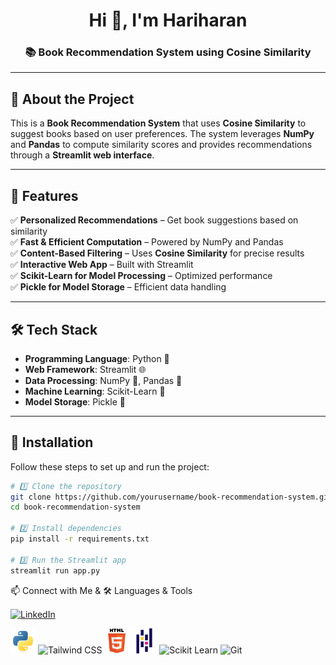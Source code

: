 <h1 align="center">Hi 👋, I'm Hariharan</h1>
<h3 align="center">📚 Book Recommendation System using Cosine Similarity</h3>

---

## 📌 About the Project  

This is a **Book Recommendation System** that uses **Cosine Similarity** to suggest books based on user preferences. The system leverages **NumPy** and **Pandas** to compute similarity scores and provides recommendations through a **Streamlit web interface**.  

---

## 🚀 Features  

✅ **Personalized Recommendations** – Get book suggestions based on similarity  
✅ **Fast & Efficient Computation** – Powered by NumPy and Pandas  
✅ **Content-Based Filtering** – Uses **Cosine Similarity** for precise results  
✅ **Interactive Web App** – Built with Streamlit  
✅ **Scikit-Learn for Model Processing** – Optimized performance  
✅ **Pickle for Model Storage** – Efficient data handling  

---

## 🛠 Tech Stack  

- **Programming Language**: Python 🐍  
- **Web Framework**: Streamlit 🌐  
- **Data Processing**: NumPy 💢, Pandas 🏡  
- **Machine Learning**: Scikit-Learn 🤖  
- **Model Storage**: Pickle 💾  

---

## 📂 Installation  

Follow these steps to set up and run the project:  

```sh
# 1️⃣ Clone the repository
git clone https://github.com/yourusername/book-recommendation-system.git
cd book-recommendation-system

# 2️⃣ Install dependencies
pip install -r requirements.txt

# 3️⃣ Run the Streamlit app
streamlit run app.py
```

📫 Connect with Me & 🛠 Languages & Tools
<p align="left"> <a href="https://linkedin.com/in/hacktechno/" target="blank"> <img align="center" src="https://img.shields.io/badge/LinkedIn-%230077B5.svg?style=for-the-badge&logo=linkedin&logoColor=white" alt="LinkedIn"/> </a> </p> <p align="left"> <img src="https://raw.githubusercontent.com/devicons/devicon/master/icons/python/python-original.svg" alt="Python" width="40" height="40"/> <img src="https://www.vectorlogo.zone/logos/tailwindcss/tailwindcss-icon.svg" alt="Tailwind CSS" width="40" height="40"/> <img src="https://raw.githubusercontent.com/devicons/devicon/master/icons/html5/html5-original-wordmark.svg" alt="HTML5" width="40" height="40"/> <img src="https://raw.githubusercontent.com/devicons/devicon/2ae2a900d2f041da66e950e4d48052658d850630/icons/pandas/pandas-original.svg" alt="Pandas" width="40" height="40"/> <img src="https://upload.wikimedia.org/wikipedia/commons/0/05/Scikit_learn_logo_small.svg" alt="Scikit Learn" width="40" height="40"/> <img src="https://www.vectorlogo.zone/logos/git-scm/git-scm-icon.svg" alt="Git" width="40" height="40"/> </p>
